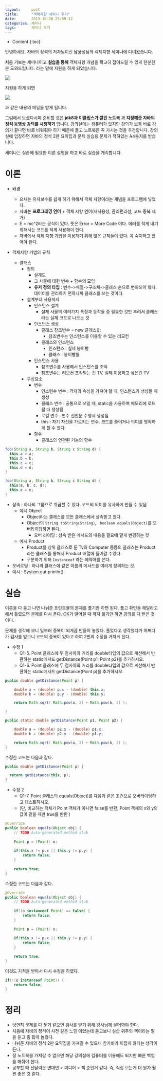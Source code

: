 ```yaml
---
layout:     post
title:      "객체지향 세미나 후기"
date:       2019-10-20 23:59:12
categories: 세미나
tags:       세미나 후기
---
```


* Content
{:toc}

안녕하세요. 자바의 정석의 저자님이신 남궁성님의 객체지향 세미나에 다녀왔습니다.

처음 가보는 세미나이고 __실습을 통해__ 객체지향 개념을 확고히 잡아드릴 수 있게 한분한분 도와드립니다. 라는 말에 지원을 하게 되었습니다.




![](/img-in-posts/객체지향-세미나-후기-1.png)

지원을 하게 되면

![](/img-in-posts/객체지향-세미나-후기-2.png)

과 같은 내용의 메일을 받게 됩니다.

그림에서 보셨다시피 준비할 것은 __jdk8과 이클립스가 깔린 노트북__ 과 __지정해준 자바의 정석 동영상 강의를 시청하기__ 입니다. 강의실에는 컴퓨터가 있지만 강의가 보통 바로 강의가 끝나면 바로 비워줘야 하기 때문에 들고 노트북은 꼭 가시는 것을 추천합니다. 강의실에 입장하면 자바의 정석 2판 요약집과 문제 실습용 문제가 적혀있는 A4용지를 받습니다.

세미나는 실습에 필요한 이론 설명을 하고 바로 실습을 계속합니다.

# 이론

- 배경
  - 요새는 유지보수를 쉽게 하기 위해서 객체 지향이라는 개념을 프로그램에 넣었다.
  - 자바는 __프로그래밍 언어__ + 객체 지향 언어(재사용성, 관리편리성, 코드 중복 제거)
  - E = mc^2라는 공식이 있다. 뜻은 Error = More Code 이다. 에러를 적게 내기 위해서는 코드를 적게 사용해야 한다.
  - 자바에서 객체 지향 기법을 이용하기 위해 많은 규칙들이 있다. 꼭 숙지하고 있어야 한다.

- 객체지향 기법의 규칙
  - 클래스
    - 정의
      - 설계도
      - 그 사물에 대한 변수 + 함수의 모임
      - __유저 정의 타입__ : 변수->배열->구조체->클래스 순으로 변화되어 왔다. 데이터를 관리하기 편하니까 클래스를 쓰는 것이다.
    - 설계부터 사용까지
      - 인스턴스 설계
        - 실제 사물의 여러가지 특징과 동작들 중 필요한 것만 추려서 클래스라는 실제 코드로 나오는 것
      - 인스턴스 생성
        - 클래스 참조변수 = new 클래스();
          - 참조변수는 인스턴스를 이용할 수 있는 리모컨
        - 클래스와 인스턴스
          - 인스턴스 : 실제 붕어빵
          - 클래스 : 붕어빵틀
      - 인스턴스 사용
        - 참조변수를 사용해서 인스턴스를 조작
        - 참조변수는 리모컨 조작받는 건 TV, 실제 이용하고 싶은건 TV
    - 구성요소
      - 변수
        - 인스턴수 변수 : 각자의 속성을 가져야 할 때, 인스턴스가 생성될 때 생성
        - 클래스 변수 : 공통으로 쓰일 때, static을 사용하며 메모리에 로드될 때 생성됨
        - 로컬 변수 : 변수 선언문 수행시 생성됨
        - this : 자기 자신을 가르키는 변수. 코드를 줄이거나 의미를 명확하게 할 수 있다.
      - 함수
        - 클래스의 연관된 기능의 함수

```java
foo(String a, String b, String c String d) {
  this.a = a;
  this.b = b;
  this.c = c;
  this.d = d;
}

foo(String a, String b, String c String d) {
  this(a, b, c, d);
  this.e = e;
}
```
  - 상속 : 하나의 그룹으로 취급할 수 있다. 코드의 의미를 유사하게 만들 수 있음
    - 예시 Object
      - Object라는 클래스를 모든 클래스에서 상속받고 있다.
      - Object의 `String toString(String)`, ` boolean equals(Object)`를 오버라이딩하면 된다.
        - 오버 라이딩 : 상속 받은 메서드의 내용을 필요에 맡게 변경하는 것
    - 예시 Product
      - Product를 상위 클래스로 둔 Tv와 Computer 등등의 클래스는 Product라는 클래스를 통해서 Product 배열에 들어갈 수있다.
      - 구분하기 위해 `Instanceof` 라는 예약어를 쓴다.
  - 오버로딩 : 하나의 클래스에 같은 이름의 메서드를 여러개 정의하는 것.
  - 예시 : System.out.println()

# 실습

이론을 다 듣고 나면 나눠준 프린트물의 문제를 풀기만 하면 된다.
풀고 확인을 해달라고 해서 틀렸으면 문제를 다시 푼다. OK가 떨어질 때 까지 풀기만 하면 강의를 다 받은 것이다.

문제를 생각해 보니 일부러 중복이 되게끔 만들어 놓았다. 풀었다고 생각했다가 어쩌다가 검사를 받으니 코드의 중복이 있다고 하여 2번의 수정을 거치게 된다.

- 수정 1
  - Q1-5. Point 클래스에 두 점사이의 거리를 double타입의 값으로 계산해서 반환하는 static메서드 getDistance(Point p1, Point p2)를 추가하시오.
  - Q1-6. Point 클래스에 두 점사이의 거리를 double타입의 값으로 계산해서 반환하는 static메서드 getDistance(Point p)를 추가하시오.

```java
public double getDistance(Point p) {

	double a = (double) p.x - (double) this.x;
	double b = (double) p.y - (double) this.y;

	return Math.sqrt( Math.pow(a, 2) + Math.pow(b, 2) );

}

public static double getDistance(Point p1, Point p2) {

	double a = (double) p2.x - (double) p1.x;
	double b = (double) p2.y - (double) p1.y;

	return Math.sqrt( Math.pow(a, 2) + Math.pow(b, 2) );
}
```

수정한 코드는 다음과 같다.

```java
public double getDistance(Point p) {

  return getDistance(this, p);
}
```

- 수정 2
  - Q1-7. Point 클래스의 equals(Object)를 다음과 같은 조건으로 오버라이딩하고 테스트하시오.
  - (단, 비교하는 객체가 Point 객체가 아니면 false를 반환, Point 객체의 x와 y의 값이 같을 때만 true를 반환 )

```java
@Override
public boolean equals(Object obj) {
	// TODO Auto-generated method stub
	
	Point p = (Point) o;
	
	if(this.x != p.x || this.y != p.y) {
		return false;
	}
	
	return true;
}
```

수정한 코드는 다음과 같다.

```java
@Override
public boolean equals(Object obj) {
	// TODO Auto-generated method stub
	
	if((o instanceof Point) == false) {
		return false;
	}
	
	Point p = (Point) o;
	
	if(this.x != p.x || this.y != p.y) {
		return false;
	}
	
	return true;
}
```

이것도 지적을 받아서 다시 수정을 하였다.

```java
if(!(o instanceof Point)) {
	return false;
}
```

# 정리

- 당연히 문제를 다 푼거 같으면 검사를 받기 위해 강사님께 물어봐야 한다.
- 처음에 자바의 정석이 사전 같은 느낌 이었는데 듣고보니 실습 위주의 책이라는 말을 듣고 좀 많이 놀랐다.
- 나눠준 자바의 정석 2판 요약집을 가져갈 수 있으니 참가비가 아깝지 않다는 생각이 든다.
- 정 노트북을 가져갈 수 없으면 해당 강의실에 컴퓨터를 이용해도 되지만 빠른 백업을 해줘야 한다.
- 공부할 때 전달력은 면대면 > 미디어 > 책 순인거 같다. 즉, 직접 보는게 더 뭔가 훨씬 좋은 것 같다. 
